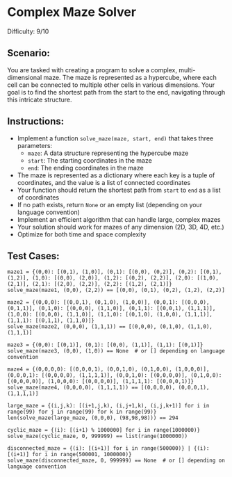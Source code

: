 # Complex Maze Solver

Difficulty: 9/10

## Scenario:

You are tasked with creating a program to solve a complex, multi-dimensional maze. The maze is represented as a hypercube, where each cell can be connected to multiple other cells in various dimensions. Your goal is to find the shortest path from the start to the end, navigating through this intricate structure.

## Instructions:

- Implement a function `solve_maze(maze, start, end)` that takes three parameters:
  - `maze`: A data structure representing the hypercube maze
  - `start`: The starting coordinates in the maze
  - `end`: The ending coordinates in the maze
- The maze is represented as a dictionary where each key is a tuple of coordinates, and the value is a list of connected coordinates
- Your function should return the shortest path from `start` to `end` as a list of coordinates
- If no path exists, return `None` or an empty list (depending on your language convention)
- Implement an efficient algorithm that can handle large, complex mazes
- Your solution should work for mazes of any dimension (2D, 3D, 4D, etc.)
- Optimize for both time and space complexity

## Test Cases:

```
maze1 = {(0,0): [(0,1), (1,0)], (0,1): [(0,0), (0,2)], (0,2): [(0,1), (1,2)], (1,0): [(0,0), (2,0)], (1,2): [(0,2), (2,2)], (2,0): [(1,0), (2,1)], (2,1): [(2,0), (2,2)], (2,2): [(1,2), (2,1)]}
solve_maze(maze1, (0,0), (2,2)) == [(0,0), (0,1), (0,2), (1,2), (2,2)]

maze2 = {(0,0,0): [(0,0,1), (0,1,0), (1,0,0)], (0,0,1): [(0,0,0), (0,1,1)], (0,1,0): [(0,0,0), (1,1,0)], (0,1,1): [(0,0,1), (1,1,1)], (1,0,0): [(0,0,0), (1,1,0)], (1,1,0): [(0,1,0), (1,0,0), (1,1,1)], (1,1,1): [(0,1,1), (1,1,0)]}
solve_maze(maze2, (0,0,0), (1,1,1)) == [(0,0,0), (0,1,0), (1,1,0), (1,1,1)]

maze3 = {(0,0): [(0,1)], (0,1): [(0,0), (1,1)], (1,1): [(0,1)]}
solve_maze(maze3, (0,0), (1,0)) == None  # or [] depending on language convention

maze4 = {(0,0,0,0): [(0,0,0,1), (0,0,1,0), (0,1,0,0), (1,0,0,0)], (0,0,0,1): [(0,0,0,0), (1,1,1,1)], (0,0,1,0): [(0,0,0,0)], (0,1,0,0): [(0,0,0,0)], (1,0,0,0): [(0,0,0,0)], (1,1,1,1): [(0,0,0,1)]}
solve_maze(maze4, (0,0,0,0), (1,1,1,1)) == [(0,0,0,0), (0,0,0,1), (1,1,1,1)]

large_maze = {(i,j,k): [(i+1,j,k), (i,j+1,k), (i,j,k+1)] for i in range(99) for j in range(99) for k in range(99)}
len(solve_maze(large_maze, (0,0,0), (98,98,98))) == 294

cyclic_maze = {(i): [(i+1) % 1000000] for i in range(1000000)}
solve_maze(cyclic_maze, 0, 999999) == list(range(1000000))

disconnected_maze = {(i): [(i+1)] for i in range(500000)} | {(i): [(i+1)] for i in range(500001, 1000000)}
solve_maze(disconnected_maze, 0, 999999) == None  # or [] depending on language convention
```